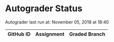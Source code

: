 # Autograder Status
Autograder last run at: November 05, 2018 at 18:40

| GitHub ID | Assignment | Graded Branch |
|-----------|------------|---------------|
